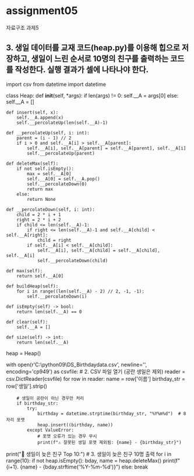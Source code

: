 # assignment05
자료구조 과제5

## 3. 생일 데이터를 교재 코드(heap.py)를 이용해 힙으로 저장하고, 생일이 느린 순서로 10명의 친구를 출력하는 코드를 작성한다. 실행 결과가 셀에 나타나야 한다. 
import csv
from datetime import datetime

class Heap:
    def __init__(self, *args):
        if len(args) != 0:
            self.__A = args[0]
        else:
            self.__A = []

    def insert(self, x):
        self.__A.append(x)
        self.__percolateUp(len(self.__A)-1)

    def __percolateUp(self, i: int):
        parent = (i - 1) // 2
        if i > 0 and self.__A[i] > self.__A[parent]:
            self.__A[i], self.__A[parent] = self.__A[parent], self.__A[i]
            self.__percolateUp(parent)

    def deleteMax(self):
        if not self.isEmpty():
            max = self.__A[0]
            self.__A[0] = self.__A.pop()
            self.__percolateDown(0)
            return max
        else:
            return None

    def __percolateDown(self, i: int):
        child = 2 * i + 1
        right = 2 * i + 2
        if child <= len(self.__A)-1:
            if right <= len(self.__A)-1 and self.__A[child] < self.__A[right]:
                child = right
            if self.__A[i] < self.__A[child]:
                self.__A[i], self.__A[child] = self.__A[child], self.__A[i]
                self.__percolateDown(child)

    def max(self):
        return self.__A[0]

    def buildHeap(self):
        for i in range((len(self.__A) - 2) // 2, -1, -1):
            self.__percolateDown(i)

    def isEmpty(self) -> bool:
        return len(self.__A) == 0

    def clear(self):
        self.__A = []

    def size(self) -> int:
        return len(self.__A)


heap = Heap()


with open(r'C:\python09\DS_Birthdaydata.csv', newline='', encoding='cp949') as csvfile: # 2. CSV 파일 열기 (공란 생일은 제외)
    reader = csv.DictReader(csvfile)
    for row in reader:
        name = row['이름']
        birthday_str = row['생일'].strip()

        # 생일이 공란이 아닌 경우만 처리
        if birthday_str:
            try:
                birthday = datetime.strptime(birthday_str, "%Y%m%d")  # 8자리 포맷
                heap.insert((birthday, name))
            except ValueError:
                # 포맷 오류가 있는 경우 무시
                print(f"⚠ 잘못된 생일 포맷 제외됨: {name} - {birthday_str}")


print("🎂 생일이 늦은 친구 Top 10:") # 3. 생일이 늦은 친구 10명 출력
for i in range(10):
    if not heap.isEmpty():
        bday, name = heap.deleteMax()
        print(f"{i+1}. {name} - {bday.strftime('%Y-%m-%d')}")
    else:
        break
